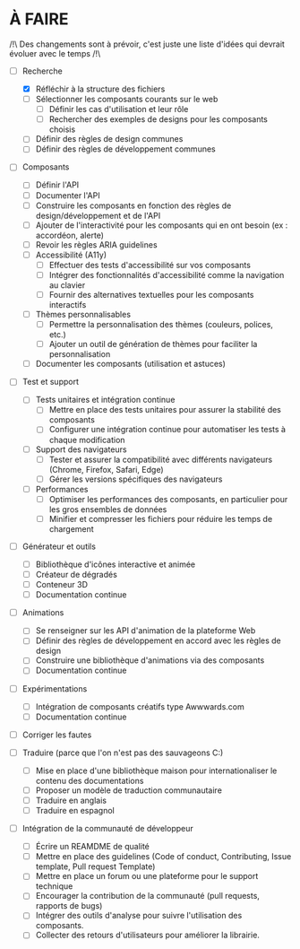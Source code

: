 # À FAIRE

/!\ Des changements sont à prévoir, c'est juste une liste d'idées qui devrait évoluer avec le temps /!\

- [ ] Recherche
    - [x] Réfléchir à la structure des fichiers
    - [ ] Sélectionner les composants courants sur le web
        - [ ] Définir les cas d'utilisation et leur rôle
        - [ ] Rechercher des exemples de designs pour les composants choisis
    - [ ] Définir des règles de design communes
    - [ ] Définir des règles de développement communes

- [ ] Composants
    - [ ] Définir l'API
    - [ ] Documenter l'API
    - [ ] Construire les composants en fonction des règles de design/développement et de l'API
    - [ ] Ajouter de l'interactivité pour les composants qui en ont besoin (ex : accordéon, alerte)
    - [ ] Revoir les règles ARIA guidelines
    - [ ] Accessibilité (A11y)
        - [ ] Effectuer des tests d'accessibilité sur vos composants
        - [ ] Intégrer des fonctionnalités d'accessibilité comme la navigation au clavier
        - [ ] Fournir des alternatives textuelles pour les composants interactifs
    - [ ] Thèmes personnalisables
        - [ ] Permettre la personnalisation des thèmes (couleurs, polices, etc.)
        - [ ] Ajouter un outil de génération de thèmes pour faciliter la personnalisation
    - [ ] Documenter les composants (utilisation et astuces)

- [ ] Test et support 
    - [ ] Tests unitaires et intégration continue
        - [ ] Mettre en place des tests unitaires pour assurer la stabilité des composants
        - [ ] Configurer une intégration continue pour automatiser les tests à chaque modification
    - [ ] Support des navigateurs
        - [ ] Tester et assurer la compatibilité avec différents navigateurs (Chrome, Firefox, Safari, Edge)
        - [ ] Gérer les versions spécifiques des navigateurs
    - [ ] Performances
        - [ ] Optimiser les performances des composants, en particulier pour les gros ensembles de données
        - [ ] Minifier et compresser les fichiers pour réduire les temps de chargement

- [ ] Générateur et outils
    - [ ] Bibliothèque d'icônes interactive et animée
    - [ ] Créateur de dégradés
    - [ ] Conteneur 3D
    - [ ] Documentation continue

- [ ] Animations
    - [ ] Se renseigner sur les API d'animation de la plateforme Web
    - [ ] Définir des règles de développement en accord avec les règles de design
    - [ ] Construire une bibliothèque d'animations via des composants
    - [ ] Documentation continue

- [ ] Expérimentations
    - [ ] Intégration de composants créatifs type Awwwards.com
    - [ ] Documentation continue

- [ ] Corriger les fautes

- [ ] Traduire (parce que l'on n'est pas des sauvageons C:)
    - [ ] Mise en place d'une bibliothèque maison pour internationaliser le contenu des documentations
    - [ ] Proposer un modèle de traduction communautaire
    - [ ] Traduire en anglais
    - [ ] Traduire en espagnol

- [ ] Intégration de la communauté de développeur
    - [ ] Écrire un REAMDME de qualité
    - [ ] Mettre en place des guidelines (Code of conduct, Contributing, Issue template, Pull request Template)
    - [ ] Mettre en place un forum ou une plateforme pour le support technique
    - [ ] Encourager la contribution de la communauté (pull requests, rapports de bugs)
    - [ ] Intégrer des outils d'analyse pour suivre l'utilisation des composants.
    - [ ] Collecter des retours d'utilisateurs pour améliorer la librairie.
